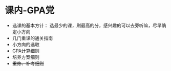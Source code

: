 # 课内-GPA党

* 选课的基本方针： 选最少的课，刷最高的分，感兴趣的可以去旁听嘛，尽早确定小方向
* 几门重课的通关指南
* 小方向的选取
* GPA计算细则
* 培养方案细则
* ~~重修、补考细则~~
